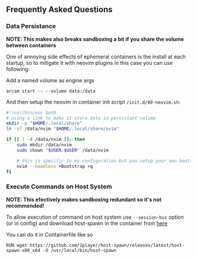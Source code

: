 ## Frequently Asked Questions

### Data Persistance
**NOTE: This makes also breaks sandboxing a bit if you share the volume between containers**

One of annoying side effects of ephemeral containers is the install at each startup, so to mitigate it with neovim plugins in this case you can use following:

Add a named volume as engine args
```
arcam start -- --volume data:/data
```

And then setup the neovim in container init script `/init.d/90-neovim.sh`:
```sh
#!/usr/bin/env bash
# using a link to make it store data in persistant volume
mkdir -p "$HOME/.local/share"
ln -sf /data/nvim "$HOME/.local/share/nvim"

if [[ ! -d /data/nvim ]]; then
    sudo mkdir /data/nvim
    sudo chown "$USER:$USER" /data/nvim

    # this is specific to my configuration but you setup your own bootstrapping function inside neovim
    nvim --headless +Bootstrap +q
fi
```

### Execute Commands on Host System
**NOTE: This efectively makes sandboxing redundant so it's not recommended!**

To allow execution of command on host system use `--session-bus` option (or in config) and download host-spawn in the container from [here](https://github.com/1player/host-spawn/releases/latest)

You can do it in Containerfile like so
```
RUN wget https://github.com/1player/host-spawn/releases/latest/host-spawn-x86_x64 -O /usr/local/bin/host-spawn
```
